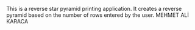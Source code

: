 This is a reverse star pyramid printing application. It creates a reverse pyramid based on the number of rows entered by the user. MEHMET ALİ KARACA 
